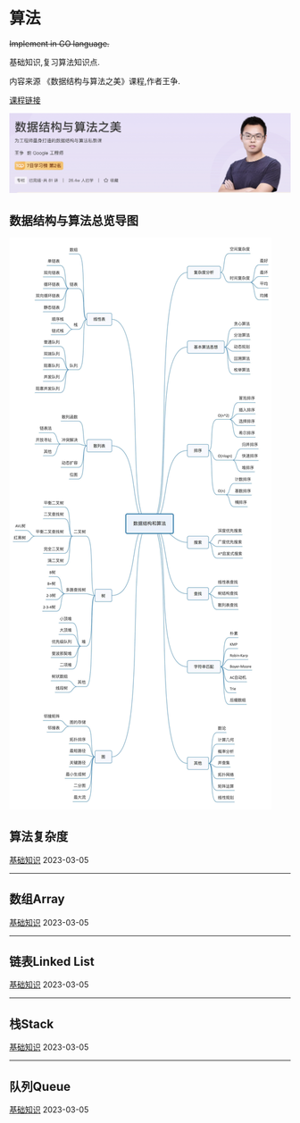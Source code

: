 # 算法

~~Implement in GO language.~~

基础知识,复习算法知识点.

内容来源 《数据结构与算法之美》课程,作者王争.

[课程链接](https://time.geekbang.org/column/intro/100017301)

![image-20230305135518959](readme.assets/image-20230305135518959.png)

## 数据结构与算法总览导图

![img](readme.assets/913e0ababe43a2d57267df5c5f0832a7.jpg)

## 算法复杂度

[基础知识](complexity/complexity.md)		2023-03-05

------



## 数组Array

[基础知识](array/array.md)		2023-03-05



------



## 链表Linked List

[基础知识](linkedlist/linkedlist.md)		2023-03-05



------

## 栈Stack

[基础知识](stack/stack.md)		2023-03-05



------

## 队列Queue

[基础知识](queue/queue.md)		2023-03-05

